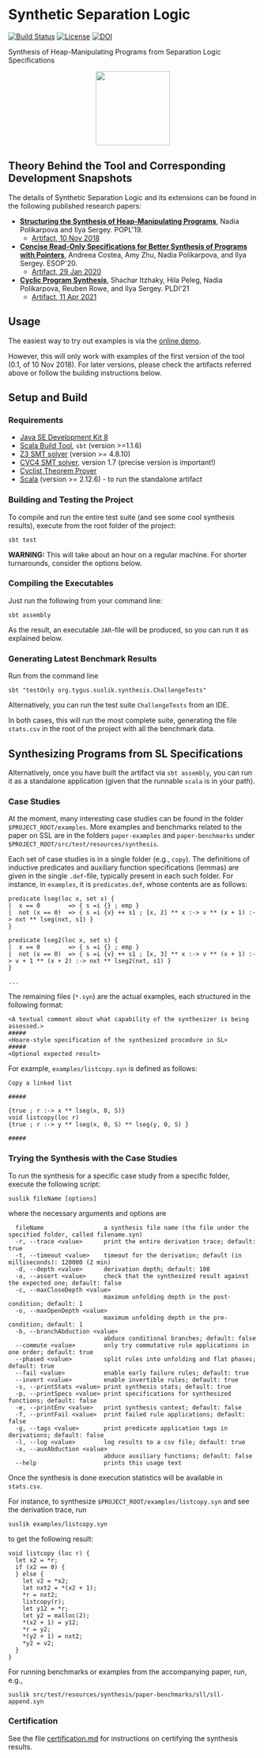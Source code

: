 # Synthetic Separation Logic

[![Build Status](https://travis-ci.org/TyGuS/suslik.svg?branch=master)](https://travis-ci.org/TyGuS/suslik)
[![License](https://img.shields.io/badge/License-BSD%202--Clause-orange.svg)](https://raw.githubusercontent.com/TyGuS/suslik/master/LICENSE)
[![DOI](https://zenodo.org/badge/DOI/10.5281/zenodo.4679743.svg)](https://doi.org/10.5281/zenodo.4679743)

Synthesis of Heap-Manipulating Programs from Separation Logic Specifications

<p align="center">
  <a href = "http://comcom.csail.mit.edu/comcom/#SuSLik"><img src="https://github.com/TyGuS/suslik/blob/master/misc/suslik-logo.png" width="150" height="150"></a>
</p>

## Theory Behind the Tool and Corresponding Development Snapshots

The details of Synthetic Separation Logic and its extensions can be found in the following published research papers:

* **[Structuring the Synthesis of Heap-Manipulating Programs](https://dl.acm.org/doi/10.1145/3290385)**, Nadia Polikarpova and Ilya Sergey. POPL'19.
  - [Artifact, 10 Nov 2018](https://doi.org/10.5281/zenodo.1482574)
* **[Concise Read-Only Specifications for Better Synthesis of Programs with Pointers](https://link.springer.com/chapter/10.1007/978-3-030-44914-8_6)**, 
  Andreea Costea, Amy Zhu, Nadia Polikarpova, and Ilya Sergey. ESOP'20.
  - [Artifact, 29 Jan 2020](https://doi.org/10.5281/zenodo.3630045)
* **[Cyclic Program Synthesis](https://doi.org/10.1145/3453483.3454087)**, Shachar Itzhaky, Hila Peleg, Nadia Polikarpova, Reuben Rowe, and Ilya Sergey. PLDI'21
  - [Artifact, 11 Apr 2021](https://doi.org/10.5281/zenodo.4679743)

## Usage

The easiest way to try out examples is via the [online demo](http://comcom.csail.mit.edu/comcom/#SuSLik). 

However, this will only work with examples of the first version of the tool (0.1, of 10 Nov 2018). For later versions,
please check the artifacts referred above or follow the building instructions below. 

## Setup and Build

### Requirements 

* [Java SE Development Kit 8](http://www.oracle.com/technetwork/java/javase/downloads/jdk8-downloads-2133151.html)
* [Scala Build Tool](https://www.scala-sbt.org/), `sbt` (version >=1.1.6)
* [Z3 SMT solver](https://github.com/Z3Prover/z3) (version >= 4.8.10)
* [CVC4 SMT solver](https://cvc4.github.io/), version 1.7 (precise version is important!)
* [Cyclist Theorem Prover](http://www.cyclist-prover.org/installation)
* [Scala](https://www.scala-lang.org/download/) (version >= 2.12.6) - to run the standalone artifact

### Building and Testing the Project

To compile and run the entire test suite (and see some cool synthesis results), execute from the root folder of the project:

```
sbt test
```

**WARNING:** This will take about an hour on a regular machine. For shorter turnarounds, consider the options below.

### Compiling the Executables

Just run the following from your command line: 

```
sbt assembly
```

As the result, an executable `JAR`-file will be produced, so you can run it as explained below.

### Generating Latest Benchmark Results

Run from the command line

```
sbt "testOnly org.tygus.suslik.synthesis.ChallengeTests"
```

Alternatively, you can run the test suite `ChallengeTests` from an IDE.  

In both cases, this will run the most complete suite, generating the file `stats.csv` in the root of the project with all
the benchmark data.

## Synthesizing Programs from SL Specifications

Alternatively, once you have built the artifact via `sbt assembly`, you can run 
it as a standalone application (given that the runnable `scala` is in your path).

### Case Studies

At the moment, many interesting case studies can be found in the folder
`$PROJECT_ROOT/examples`. More examples
and benchmarks related to the paper on SSL  are in the folders
`paper-examples` and `paper-benchmarks` under `$PROJECT_ROOT/src/test/resources/synthesis`.

Each set of case studies is in a single folder (e.g., `copy`). The
definitions of inductive predicates and auxiliary function
specifications (lemmas) are given in the single `.def`-file, typically
present in each such folder. For instance, in `examples`, it is
`predicates.def`, whose contents are as follows:

```
predicate lseg(loc x, set s) {
|  x == 0        => { s =i {} ; emp }
|  not (x == 0)  => { s =i {v} ++ s1 ; [x, 2] ** x :-> v ** (x + 1) :-> nxt ** lseg(nxt, s1) }
}

predicate lseg2(loc x, set s) {
|  x == 0        => { s =i {} ; emp }
|  not (x == 0)  => { s =i {v} ++ s1 ; [x, 3] ** x :-> v ** (x + 1) :-> v + 1 ** (x + 2) :-> nxt ** lseg2(nxt, s1) }
}

...
```

The remaining files (`*.syn`) are the actual examples, each
structured in the following format:

```
<A textual comment about what capability of the synthesizer is being assessed.>
#####
<Hoare-style specification of the synthesized procedure in SL>
#####
<Optional expected result>
```

For example, `examples/listcopy.syn` is defined as follows:

```
Copy a linked list

#####

{true ; r :-> x ** lseg(x, 0, S)}
void listcopy(loc r)
{true ; r :-> y ** lseg(x, 0, S) ** lseg(y, 0, S) }

#####

```

### Trying the Synthesis with the Case Studies

To run the synthesis for a specific case study from a specific folder,
execute the following script:

```
suslik fileName [options]
```
where the necessary arguments and options are

```
  fileName                 a synthesis file name (the file under the specified folder, called filename.syn)
  -r, --trace <value>      print the entire derivation trace; default: true
  -t, --timeout <value>    timeout for the derivation; default (in milliseconds): 120000 (2 min)
  -d, --depth <value>      derivation depth; default: 100
  -a, --assert <value>     check that the synthesized result against the expected one; default: false
  -c, --maxCloseDepth <value>
                           maximum unfolding depth in the post-condition; default: 1
  -o, --maxOpenDepth <value>
                           maximum unfolding depth in the pre-condition; default: 1
  -b, --branchAbduction <value>
                           abduce conditional branches; default: false
  --commute <value>        only try commutative rule applications in one order; default: true
  --phased <value>         split rules into unfolding and flat phases; default: true
  --fail <value>           enable early failure rules; default: true
  --invert <value>         enable invertible rules; default: true
  -s, --printStats <value> print synthesis stats; default: true
  -p, --printSpecs <value> print specifications for synthesized functions; default: false
  -e, --printEnv <value>   print synthesis context; default: false
  -f, --printFail <value>  print failed rule applications; default: false
  -g, --tags <value>       print predicate application tags in derivations; default: false
  -l, --log <value>        log results to a csv file; default: true
  -x, --auxAbduction <value>
                           abduce auxiliary functions; default: false 
  --help                   prints this usage text

```

Once the synthesis is done execution statistics will be available in `stats.csv`.

For instance, to synthesize `$PROJECT_ROOT/examples/listcopy.syn` and see the derivation trace, run

```
suslik examples/listcopy.syn
```

to get the following result:

```
void listcopy (loc r) {
  let x2 = *r;
  if (x2 == 0) {
  } else {
    let v2 = *x2;
    let nxt2 = *(x2 + 1);
    *r = nxt2;
    listcopy(r);
    let y12 = *r;
    let y2 = malloc(2);
    *(x2 + 1) = y12;
    *r = y2;
    *(y2 + 1) = nxt2;
    *y2 = v2;
  }
}
```

For running benchmarks or examples from the accompanying paper, run, e.g.,
```
suslik src/test/resources/synthesis/paper-benchmarks/sll/sll-append.syn
``` 

### Certification

See the file [certification.md](certification.md) for instructions on certifying the synthesis results. 
